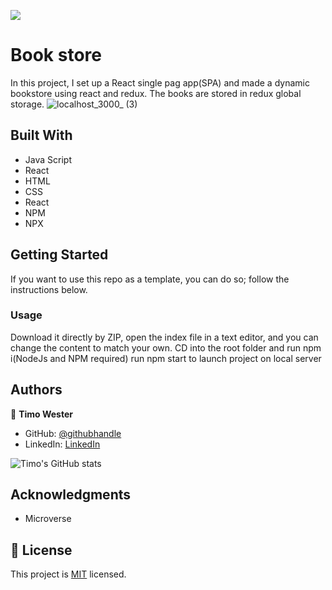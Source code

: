![](https://img.shields.io/badge/Microverse-blueviolet)

# Book store

In this project, I set up a React single pag app(SPA) and made a dynamic bookstore using react and redux. The books are stored in redux global storage.
![localhost_3000_ (3)](https://user-images.githubusercontent.com/13661892/145663864-d315dbf2-ae56-4efb-8037-42ece827e36d.png)



## Built With

- Java Script
- React
- HTML
- CSS
- React
- NPM
- NPX

## Getting Started

If you want to use this repo as a template, you can do so; follow the instructions below.

### Usage

Download it directly by ZIP, open the index file in a text editor, and you can change the content to match your own.
CD into the root folder and run npm i(NodeJs and NPM required)
run npm start to launch project on local server


## Authors


👤 **Timo Wester**

- GitHub: [@githubhandle](https://github.com/Timowest12)
- LinkedIn: [LinkedIn](https://www.linkedin.com/in/timo-wester-6a0282a7/)

![Timo's GitHub stats](https://github-readme-stats.vercel.app/api?username=Timowest12&count_private=true&theme=dark&show_icons=true)


## Acknowledgments

- Microverse

## 📝 License

This project is [MIT](./MIT) licensed.
